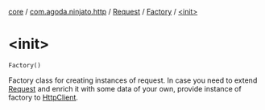 [core](../../../index.md) / [com.agoda.ninjato.http](../../index.md) / [Request](../index.md) / [Factory](index.md) / [&lt;init&gt;](./-init-.md)

# &lt;init&gt;

`Factory()`

Factory class for creating instances of request.
In case you need to extend [Request](../index.md) and enrich it with some data of your own,
provide instance of factory to [HttpClient](../../-http-client/index.md).

